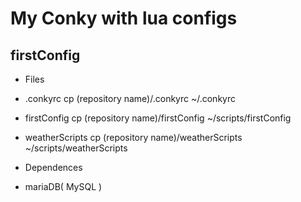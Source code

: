 # My Conky with lua configs 
## firstConfig
- Files
 - .conkyrc
      cp (repository name)/.conkyrc ~/.conkyrc

 - firstConfig
      cp (repository name)/firstConfig ~/scripts/firstConfig

 - weatherScripts
      cp (repository name)/weatherScripts ~/scripts/weatherScripts

- Dependences
 - mariaDB( MySQL )

